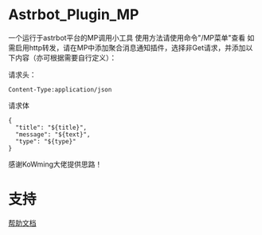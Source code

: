 # Astrbot_Plugin_MP
一个运行于astrbot平台的MP调用小工具
使用方法请使用命令"/MP菜单"查看
如需启用http转发，请在MP中添加聚合消息通知插件，选择非Get请求，并添加以下内容（亦可根据需要自行定义）：

请求头：
```
Content-Type:application/json
```
请求体
```
{
  "title": "${title}",
  "message": "${text}",
  "type": "${type}"
}
```
感谢KoWming大佬提供思路！

# 支持

[帮助文档](https://astrbot.app)
